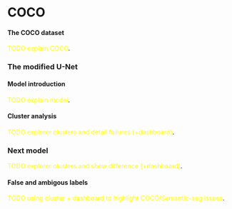 # COCO

#### The COCO dataset

<span style="color:yellow">TODO explain COCO</span>.

### The modified U-Net

#### Model introduction
<span style="color:yellow">TODO explain model</span>.

#### Cluster analysis

<span style="color:yellow">TODO explorer clusters and detail failures (+dashboard)</span>.

### Next model

<span style="color:yellow">TODO explorer clusters and show difference (+dashboard)</span>.

#### False and ambigous labels

<span style="color:yellow">TODO using cluster + dashboard to highlight COCO/Semantic-seg issues</span>.
